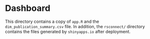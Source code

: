 # Dashboard 

This directory contains a copy of `app.R` and the `dim_publication_summary.csv` file. In addition, the `rsconnect/` directory contains the files generated by `shinyapps.io` after deployment. 